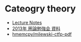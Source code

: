 # Cateogry theory

- [Lecture Notes](http://www.andrew.cmu.edu/course/80-413-713/notes/)
- [2013年 圏論勉強会 資料](http://nineties.github.io/category-seminar/#/)
- [hmemcpy/milewski-ctfp-pdf](https://github.com/hmemcpy/milewski-ctfp-pdf)
